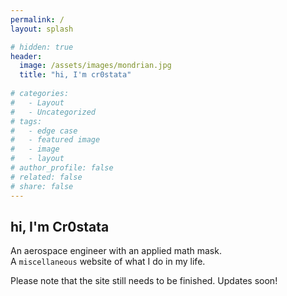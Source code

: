 ```yaml
---
permalink: /
layout: splash

# hidden: true
header:
  image: /assets/images/mondrian.jpg
  title: "hi, I'm cr0stata"
  
# categories:
#   - Layout
#   - Uncategorized
# tags:
#   - edge case
#   - featured image
#   - image
#   - layout
# author_profile: false
# related: false
# share: false
---
```


<!-- ---
layout: splash
permalink: /
title: "hi, I'm cr0stata."
hidden: true
excerpt: >
  An aerospace engineer with an applied math mask. <br>
  A <code>miscellaneous</code> file site of what I do in my life. <br>
header:
  # overlay_color: "#5e616c"
  overlay_image: /assets/images/landing.png
--- -->
## hi, I'm Cr0stata
An aerospace engineer with an applied math mask.  
A <code>miscellaneous</code> website of what I do in my life.

Please note that the site still needs to be finished. Updates soon!
